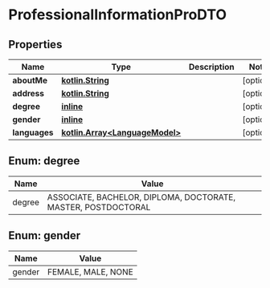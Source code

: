 # ProfessionalInformationProDTO

## Properties
Name | Type | Description | Notes
------------ | ------------- | ------------- | -------------
**aboutMe** | [**kotlin.String**](.md) |  |  [optional]
**address** | [**kotlin.String**](.md) |  |  [optional]
**degree** | [**inline**](#DegreeEnum) |  |  [optional]
**gender** | [**inline**](#GenderEnum) |  |  [optional]
**languages** | [**kotlin.Array&lt;LanguageModel&gt;**](LanguageModel.md) |  |  [optional]

<a name="DegreeEnum"></a>
## Enum: degree
Name | Value
---- | -----
degree | ASSOCIATE, BACHELOR, DIPLOMA, DOCTORATE, MASTER, POSTDOCTORAL

<a name="GenderEnum"></a>
## Enum: gender
Name | Value
---- | -----
gender | FEMALE, MALE, NONE
